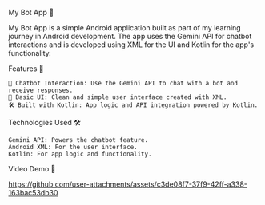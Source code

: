 My Bot App 🤖

My Bot App is a simple Android application built as part of my learning journey in Android development. The app uses the Gemini API for chatbot interactions and is developed using XML for the UI and Kotlin for the app's functionality.

Features 🚀

    🤖 Chatbot Interaction: Use the Gemini API to chat with a bot and receive responses.
    📱 Basic UI: Clean and simple user interface created with XML.
    🛠️ Built with Kotlin: App logic and API integration powered by Kotlin.

Technologies Used 🛠️

    Gemini API: Powers the chatbot feature.
    Android XML: For the user interface.
    Kotlin: For app logic and functionality.

Video Demo 🎥



https://github.com/user-attachments/assets/c3de08f7-37f9-42ff-a338-163bac53db30


